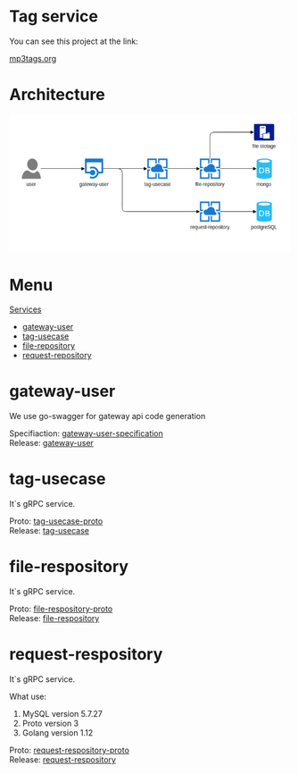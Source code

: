 # Tag service

You can see this project at the link:  
  
[mp3tags.org](http://www.mp3tags.org)  
  
# Architecture

![](arch.png)

# Menu 

[Services]()  

  * [gateway-user](#gateway-user)
  * [tag-usecase](#tag-usecase)
  * [file-repository](#file-respository)
  * [request-repository](#request-repository)
  
# gateway-user

We use go-swagger for gateway api code generation  
  
Specifiaction: [gateway-user-specification](https://github.com/mp3tags/gateway-user-specification)  
Release: [gateway-user](https://github.com/mp3tags/gateway-user)  

# tag-usecase

It`s gRPC service.  

Proto: [tag-usecase-proto](https://github.com/mp3tags/tag-usecase-proto)  
Release: [tag-usecase](https://github.com/mp3tags/tag-usecase)

# file-respository

It`s gRPC service.  

Proto: [file-respository-proto](https://github.com/mp3tags/file-respository-proto)  
Release: [file-respository](https://github.com/mp3tags/file-respository)  

# request-respository

It`s gRPC service.  

What use:
1. MySQL version 5.7.27  
2. Proto version 3
3. Golang version 1.12  
  
Proto: [request-respository-proto](https://github.com/mp3tags/request-respository-proto)  
Release: [request-respository](https://github.com/mp3tags/request-respository)    